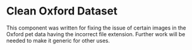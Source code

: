 # Clean Oxford Dataset
This component was written for fixing the issue of certain images in the Oxford pet data having the incorrect file extension. 
Further work will be needed to make it generic for other uses.